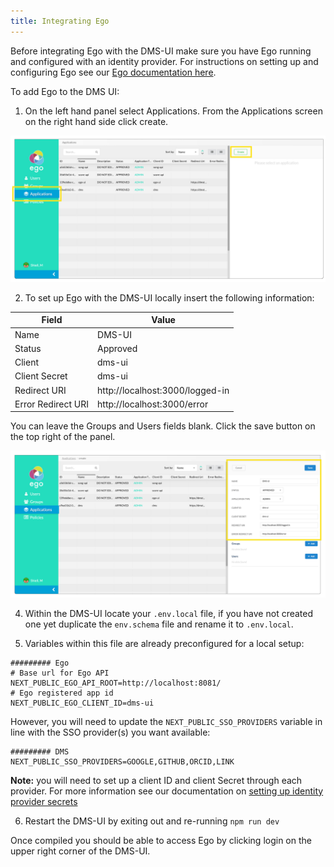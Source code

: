 ```yaml
---
title: Integrating Ego
---
```


Before integrating Ego with the DMS-UI make sure you have Ego running and configured with an identity provider. For instructions on setting up and configuring Ego see our [Ego documentation here](https://overture.bio/documentation/ego).

To add Ego to the DMS UI:

1. On the left hand panel select Applications. From the Applications screen on the right hand side click create. 

![Entity](../../assets/dmsappcreate.jpg 'Ego-UI creating a new application')

2. To set up Ego with the DMS-UI locally insert the following information:

|Field|Value|
|--|--|
|Name|DMS-UI|
|Status|Approved|
|Client|dms-ui|
|Client Secret|dms-ui|
|Redirect URI|http://localhost:3000/logged-in|
|Error Redirect URI|http://localhost:3000/error|

You can leave the Groups and Users fields blank. Click the save button on the top right of the panel.

![Entity](../../assets/dmsuiappcreatefilled.jpg 'New DMS-UI application values')

4. Within the DMS-UI locate your `.env.local` file, if you have not created one yet duplicate the `env.schema` file and rename it to `.env.local`.


5. Variables within this file are already preconfigured for a local setup:

```Shell
######### Ego
# Base url for Ego API
NEXT_PUBLIC_EGO_API_ROOT=http://localhost:8081/
# Ego registered app id
NEXT_PUBLIC_EGO_CLIENT_ID=dms-ui
```

However, you will need to update the `NEXT_PUBLIC_SSO_PROVIDERS` variable in line with the SSO provider(s) you want available: 

```Shell
######### DMS
NEXT_PUBLIC_SSO_PROVIDERS=GOOGLE,GITHUB,ORCID,LINK
```

<Warning>**Note:** you will need to set up a client ID and client Secret through each provider. For more information see our documentation on [setting up identity provider secrets](https://www.overture.bio/documentation/ego/installation/prereq/#setup-identity-provider-secrets)</Warning>

6. Restart the DMS-UI by exiting out and re-running `npm run dev`

Once compiled you should be able to access Ego by clicking login on the upper right corner of the DMS-UI.